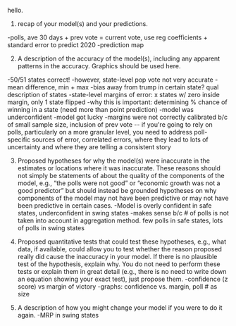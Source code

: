 hello.

1.  recap of your model(s) and your predictions. 

-polls, ave 30 days + prev vote = current vote, use reg coefficients + standard error to predict 2020
-prediction map

2. A description of the accuracy of the model(s), including any apparent patterns in the accuracy.  Graphics should be used here.

-50/51 states correct!
-however, state-level pop vote not very accurate
  -mean difference, min + max
  -bias away from trump in certain state? qual description of states
-state-level margins of error: x states w/ zero inside margin, only 1 state flipped
  -why this is important: determining % chance of winning in a state (need more than point prediction)
  -model was underconfident
  -model got lucky
  -margins were not correctly calibrated b/c of small sample size, inclusion of prev vote -- if you're going to rely on polls, particularly on a more granular level, you need to address poll-specific sources of error, correlated errors, where they lead to lots of uncertainty and where they are telling a consistent story

3. Proposed hypotheses for why the model(s) were inaccurate in the estimates or locations where it was inaccurate.  These reasons should not simply be statements of about the quality of the components of the model, e.g., “the polls were not good” or “economic growth was not a good predictor” but should instead be grounded hypotheses on why components of the model may not have been predictive or may not have been predictive in certain cases.
-Model is overly confident in safe states, underconfident in swing states
-makes sense b/c # of polls is not taken into account in aggregation method. few polls in safe states, lots of polls in swing states

4. Proposed quantitative tests that could test these hypotheses, e.g., what data, if available, could allow you to test whether the reason proposed really did cause the inaccuracy in your model.  If there is no plausible test of the hypothesis, explain why.  You do not need to perform these tests or explain them in great detail (e.g., there is no need to write down an equation showing your exact test), just propose them.
-confidence (z score) vs margin of victory
-graphs: confidence vs. margin, poll # as size

5. A description of how you might change your model if you were to do it again. 
-MRP in swing states

